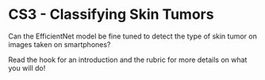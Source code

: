 # CS3 - Classifying Skin Tumors
Can the EfficientNet model be fine tuned to detect the type of skin tumor on images taken on smartphones?

Read the hook for an introduction and the rubric for more details on what you will do!

